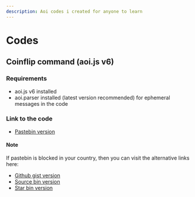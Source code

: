 ```yaml
---
description: Aoi codes i created for anyone to learn
---
```


# Codes

## Coinflip command (aoi.js v6)

### Requirements

* aoi.js v6 installed
* aoi.parser installed (latest version recommended) for ephemeral messages in the code

### Link to the code

* [Pastebin version](https://pastebin.com/VuJVqX7k)

#### Note

If pastebin is blocked in your country, then you can visit the alternative links here:

* [Github gist version](https://gist.github.com/DodoGames7/0626d6a00139489a88a1aac4fa7f5c8e)
* [Source bin version](https://sourceb.in/8qdQJeI4Kn)
* [Star bin version](https://starb.in/wHong1.swift)   &#x20;
